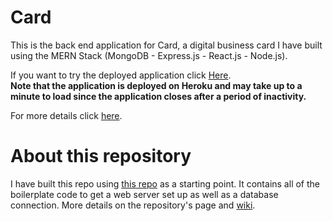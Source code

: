 # Card
This is the back end application for Card, a digital business card I have built using the MERN Stack (MongoDB - Express.js - React.js - Node.js).  

If you want to try the deployed application click [Here](http://fast-card.herokuapp.com/).   
**Note that the application is deployed on Heroku and may take up to a minute to load since the application closes after a period of inactivity.**   

For more details click [here](https://github.com/farhanpatwary/card/wiki).

# About this repository
I have built this repo using [this repo](https://github.com/farhanpatwary/express-backend) as a starting point. 
It contains all of the boilerplate code to get a web server set up as well as a database connection. More details on the repository's page and [wiki](https://github.com/farhanpatwary/express-backend/wiki).
